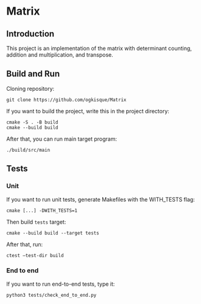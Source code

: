 # Matrix

## Introduction

This project is an implementation of the matrix with determinant counting, addition and multiplication, and transpose.

## Build and Run

Cloning repository:
```
git clone https://github.com/ogkisque/Matrix
```

If you want to build the project, write this in the project directory:
```
cmake -S . -B build
cmake --build build
```

After that, you can run main target program:

```
./build/src/main
```

## Tests
### Unit

If you want to run unit tests, generate Makefiles with the WITH_TESTS flag:
```
cmake [...] -DWITH_TESTS=1
```

Then build `tests` target:
```
cmake --build build --target tests
```

After that, run:
```
ctest —test-dir build
```

### End to end

If you want to run end-to-end tests, type it:
```
python3 tests/check_end_to_end.py
```
